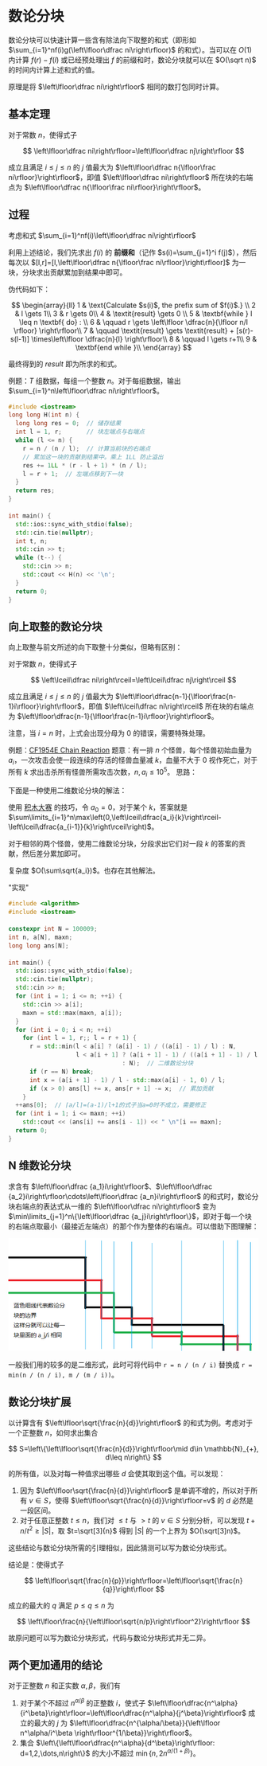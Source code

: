 # 数论分块
数论分块可以快速计算一些含有除法向下取整的和式（即形如 $\sum_{i=1}^nf(i)g(\left\lfloor\dfrac ni\right\rfloor)$ 的和式）。当可以在 $O(1)$ 内计算 $f(r)-f(l)$ 或已经预处理出 $f$ 的前缀和时，数论分块就可以在 $O(\sqrt n)$ 的时间内计算上述和式的值。

原理是将 $\left\lfloor\dfrac ni\right\rfloor$ 相同的数打包同时计算。

## 基本定理

对于常数 $n$，使得式子

$$
\left\lfloor\dfrac ni\right\rfloor=\left\lfloor\dfrac nj\right\rfloor
$$

成立且满足 $i\leq j\leq n$ 的 $j$ 值最大为 $\left\lfloor\dfrac n{\lfloor\frac ni\rfloor}\right\rfloor$，即值 $\left\lfloor\dfrac ni\right\rfloor$ 所在块的右端点为 $\left\lfloor\dfrac n{\lfloor\frac ni\rfloor}\right\rfloor$。

## 过程

考虑和式 $\sum_{i=1}^nf(i)\left\lfloor\dfrac ni\right\rfloor$

利用上述结论，我们先求出 $f(i)$ 的 **前缀和**（记作 $s(i)=\sum_{j=1}^i f(j)$），然后每次以 $[l,r]=[l,\left\lfloor\dfrac n{\lfloor\frac ni\rfloor}\right\rfloor]$ 为一块，分块求出贡献累加到结果中即可。

伪代码如下：

$$
\begin{array}{ll}
1 & \text{Calculate $s(i)$, the prefix sum of $f(i)$.} \\
2 & l \gets 1\\
3 & r \gets 0\\
4 & \textit{result} \gets 0 \\
5 & \textbf{while } l \leq n \textbf{ do} : \\
6 & \qquad r \gets \left\lfloor \dfrac{n}{\lfloor n/l \rfloor} \right\rfloor\\
7 & \qquad \textit{result} \gets \textit{result} + [s(r)-s(l-1)] \times\left\lfloor \dfrac{n}{l} \right\rfloor\\
8 & \qquad l \gets r+1\\
9 & \textbf{end while }\\
\end{array}
$$

最终得到的 $result$ 即为所求的和式。

例题：$T$ 组数据，每组一个整数 $n$。对于每组数据，输出 $\sum_{i=1}^n\left\lfloor\dfrac ni\right\rfloor$。
```cpp
#include <iostream>
long long H(int n) {
  long long res = 0;  // 储存结果
  int l = 1, r;       // 块左端点与右端点
  while (l <= n) {
    r = n / (n / l);  // 计算当前块的右端点
    // 累加这一块的贡献到结果中。乘上 1LL 防止溢出
    res += 1LL * (r - l + 1) * (n / l);
    l = r + 1;  // 左端点移到下一块
  }
  return res;
}

int main() {
  std::ios::sync_with_stdio(false);
  std::cin.tie(nullptr);
  int t, n;
  std::cin >> t;
  while (t--) {
    std::cin >> n;
    std::cout << H(n) << '\n';
  }
  return 0;
}
```

## 向上取整的数论分块

向上取整与前文所述的向下取整十分类似，但略有区别：

对于常数 $n$，使得式子

$$
\left\lceil\dfrac ni\right\rceil=\left\lceil\dfrac nj\right\rceil
$$

成立且满足 $i\leq j\leq n$ 的 $j$ 值最大为 $\left\lfloor\dfrac{n-1}{\lfloor\frac{n-1}i\rfloor}\right\rfloor$，即值 $\left\lceil\dfrac ni\right\rceil$ 所在块的右端点为 $\left\lfloor\dfrac{n-1}{\lfloor\frac{n-1}i\rfloor}\right\rfloor$。

注意，当 $i=n$ 时，上式会出现分母为 $0$ 的错误，需要特殊处理。

例题：[CF1954E Chain Reaction](https://codeforces.com/contest/1954/problem/E)
题意：有一排 $n$ 个怪兽，每个怪兽初始血量为 $a_i$，一次攻击会使一段连续的存活的怪兽血量减 $k$，血量不大于 $0$ 视作死亡，对于所有 $k$ 求出击杀所有怪兽所需攻击次数，$n,a_i\leq 10^5$。
思路：

下面是一种使用二维数论分块的解法：

使用 [积木大赛](https://www.luogu.com.cn/problem/P1969) 的技巧，令 $a_0=0$，对于某个 $k$，答案就是 $\sum\limits_{i=1}^n\max\left(0,\left\lceil\dfrac{a_i}{k}\right\rceil-\left\lceil\dfrac{a_{i-1}}{k}\right\rceil\right)$。

对于相邻的两个怪兽，使用二维数论分块，分段求出它们对一段 $k$ 的答案的贡献，然后差分累加即可。

复杂度 $O(\sum\sqrt{a_i})$。也存在其他解法。

"实现"
```cpp
#include <algorithm>
#include <iostream>

constexpr int N = 100009;
int n, a[N], maxn;
long long ans[N];

int main() {
  std::ios::sync_with_stdio(false);
  std::cin.tie(nullptr);
  std::cin >> n;
  for (int i = 1; i <= n; ++i) {
    std::cin >> a[i];
    maxn = std::max(maxn, a[i]);
  }
  for (int i = 0; i < n; ++i)
    for (int l = 1, r;; l = r + 1) {
      r = std::min(l < a[i] ? (a[i] - 1) / ((a[i] - 1) / l) : N,
                   l < a[i + 1] ? (a[i + 1] - 1) / ((a[i + 1] - 1) / l)
                                : N);  // 二维数论分块
      if (r == N) break;
      int x = (a[i + 1] - 1) / l - std::max(a[i] - 1, 0) / l;
      if (x > 0) ans[l] += x, ans[r + 1] -= x;  // 累加贡献
    }
  ++ans[0];  // ⌈a/l⌉=(a-1)/l+1的式子当a=0时不成立，需要修正
  for (int i = 1; i <= maxn; ++i)
    std::cout << (ans[i] += ans[i - 1]) << " \n"[i == maxn];
  return 0;
}
```
## N 维数论分块

求含有 $\left\lfloor\dfrac {a_1}i\right\rfloor$、$\left\lfloor\dfrac {a_2}i\right\rfloor\cdots\left\lfloor\dfrac {a_n}i\right\rfloor$ 的和式时，数论分块右端点的表达式从一维的 $\left\lfloor\dfrac ni\right\rfloor$ 变为 $\min\limits_{j=1}^n\{\left\lfloor\dfrac {a_j}i\right\rfloor\}$，即对于每一个块的右端点取最小（最接近左端点）的那个作为整体的右端点。可以借助下图理解：

![多维数论分块图解](./images/n-dimension-sqrt-decomposition.png)

一般我们用的较多的是二维形式，此时可将代码中 `r = n / (n / i)` 替换成 `r = min(n / (n / i), m / (m / i))`。

## 数论分块扩展

以计算含有 $\left\lfloor\sqrt{\frac{n}{d}}\right\rfloor$ 的和式为例。考虑对于一个正整数 $n$，如何求出集合

$$
S=\left\{\left\lfloor\sqrt{\frac{n}{d}}\right\rfloor\mid d\in \mathbb{N}_{+}, d\leq n\right\}
$$

的所有值，以及对每一种值求出哪些 $d$ 会使其取到这个值。可以发现：

1.  因为 $\left\lfloor\sqrt{\frac{n}{d}}\right\rfloor$ 是单调不增的，所以对于所有 $v\in S$，使得 $\left\lfloor\sqrt{\frac{n}{d}}\right\rfloor=v$ 的 $d$ 必然是一段区间。
2.  对于任意正整数 $t\leq n$，我们对 $\leq t$ 与 $>t$ 的 $v\in S$ 分别分析，可以发现 $t+n/t^2\geq |S|$，取 $t=\sqrt[3]{n}$ 得到 $|S|$ 的一个上界为 $O(\sqrt[3]n)$。

这些结论与数论分块所需的引理相似，因此猜测可以写为数论分块形式。

结论是：使得式子

$$
\left\lfloor\sqrt{\frac{n}{p}}\right\rfloor=\left\lfloor\sqrt{\frac{n}{q}}\right\rfloor
$$

成立的最大的 $q$ 满足 $p\leq q\leq n$ 为

$$
\left\lfloor\frac{n}{\left\lfloor\sqrt{n/p}\right\rfloor^2}\right\rfloor
$$

故原问题可以写为数论分块形式，代码与数论分块形式并无二异。

## 两个更加通用的结论

对于正整数 $n$ 和正实数 $\alpha, \beta$，我们有
1.  对于某个不超过 $n^{\alpha/ \beta}$ 的正整数 $i$，使式子 $\left\lfloor\dfrac{n^\alpha}{i^\beta}\right\rfloor=\left\lfloor\dfrac{n^\alpha}{j^\beta}\right\rfloor$ 成立的最大的 $j$ 为 $\left\lfloor\dfrac{n^{\alpha/\beta}}{\left\lfloor n^\alpha/i^\beta \right\rfloor^{1/\beta}}\right\rfloor$。
2.  集合 $\left\{\left\lfloor\dfrac{n^\alpha}{d^\beta}\right\rfloor: d=1,2,\dots,n\right\}$ 的大小不超过 $\min\{n,2n^{\alpha/(1+\beta)}\}$。
